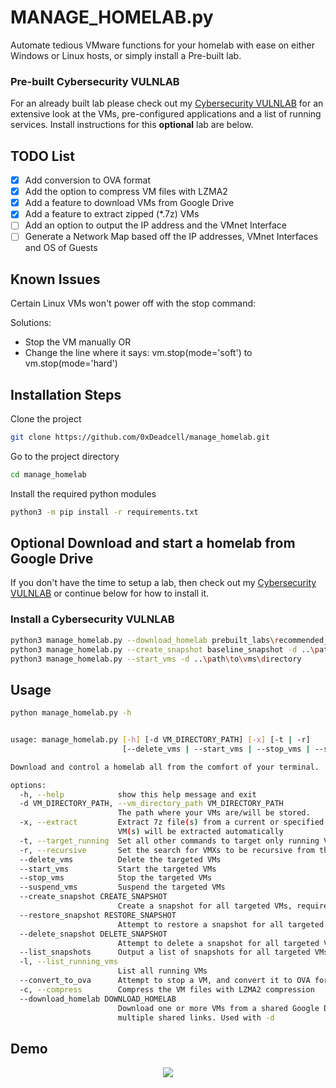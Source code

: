 
# MANAGE_HOMELAB.py

Automate tedious VMware functions for your homelab with ease on either Windows or Linux hosts, or simply install a Pre-built lab.


### Pre-built Cybersecurity VULNLAB
For an already built lab please check out my [Cybersecurity VULNLAB](/lab_contents.md) for an extensive look at the VMs, pre-configured applications and a list of running services.
Install instructions for this **optional** lab are below.




## TODO List

- [x] Add conversion to OVA format
- [x] Add the option to compress VM files with LZMA2
- [x] Add a feature to download VMs from Google Drive
- [x] Add a feature to extract zipped (*.7z) VMs
- [ ] Add an option to output the IP address and the VMnet Interface
- [ ] Generate a Network Map based off the IP addresses, VMnet Interfaces and OS of Guests

## Known Issues
Certain Linux VMs won't power off with the stop command:

Solutions:
- Stop the VM manually
OR
- Change the line where it says: vm.stop(mode='soft') to vm.stop(mode='hard') 

## Installation Steps

Clone the project

```bash
git clone https://github.com/0xDeadcell/manage_homelab.git
```

Go to the project directory

```bash
cd manage_homelab
```

Install the required python modules

```bash
python3 -m pip install -r requirements.txt
```

## **Optional** Download and start a homelab from Google Drive

If you don't have the time to setup a lab, then check out my [Cybersecurity VULNLAB](/lab_contents.md) or continue below for how to install it.


### Install a Cybersecurity VULNLAB
```bash
python3 manage_homelab.py --download_homelab prebuilt_labs\recommended_lab_links.txt -d ..\path\to\vm\directory -x
python3 manage_homelab.py --create_snapshot baseline_snapshot -d ..\path\to\vm\directory
python3 manage_homelab.py --start_vms -d ..\path\to\vms\directory
```


## Usage

```bash
python manage_homelab.py -h


usage: manage_homelab.py [-h] [-d VM_DIRECTORY_PATH] [-x] [-t | -r]
                         [--delete_vms | --start_vms | --stop_vms | --suspend_vms | --create_snapshot CREATE_SNAPSHOT | --restore_snapshot RESTORE_SNAPSHOT | --delete_snapshot DELETE_SNAPSHOT | --list_snapshots | -l | --convert_to_ova | -c | --download_homelab DOWNLOAD_HOMELAB]

Download and control a homelab all from the comfort of your terminal.

options:
  -h, --help            show this help message and exit
  -d VM_DIRECTORY_PATH, --vm_directory_path VM_DIRECTORY_PATH
                        The path where your VMs are/will be stored.
  -x, --extract         Extract 7z file(s) from a current or specified directory, when used with --download_homelab
                        VM(s) will be extracted automatically
  -t, --target_running  Set all other commands to target only running VMs
  -r, --recursive       Set the search for VMXs to be recursive from the specified directory
  --delete_vms          Delete the targeted VMs
  --start_vms           Start the targeted VMs
  --stop_vms            Stop the targeted VMs
  --suspend_vms         Suspend the targeted VMs
  --create_snapshot CREATE_SNAPSHOT
                        Create a snapshot for all targeted VMs, requires a snapshot name
  --restore_snapshot RESTORE_SNAPSHOT
                        Attempt to restore a snapshot for all targeted VMs, requires a snapshot name
  --delete_snapshot DELETE_SNAPSHOT
                        Attempt to delete a snapshot for all targeted VMs, requires a snapshot name
  --list_snapshots      Output a list of snapshots for all targeted VMs
  -l, --list_running_vms
                        List all running VMs
  --convert_to_ova      Attempt to stop a VM, and convert it to OVA format
  -c, --compress        Compress the VM files with LZMA2 compression
  --download_homelab DOWNLOAD_HOMELAB
                        Download one or more VMs from a shared Google Drive by specifying a file containing one or
                        multiple shared links. Used with -d
```

## Demo
<p align="center"><img src="/images/render_compressed.gif?raw=true"/></p>
